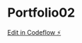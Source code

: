 # Portfolio02

[Edit in Codeflow ⚡️](https://stackblitz.com/~/github.com/joaovictorportfolio/Portfolio02)